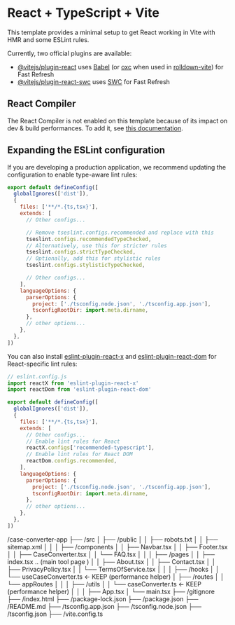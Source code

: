 # React + TypeScript + Vite

This template provides a minimal setup to get React working in Vite with HMR and some ESLint rules.

Currently, two official plugins are available:

- [@vitejs/plugin-react](https://github.com/vitejs/vite-plugin-react/blob/main/packages/plugin-react) uses [Babel](https://babeljs.io/) (or [oxc](https://oxc.rs) when used in [rolldown-vite](https://vite.dev/guide/rolldown)) for Fast Refresh
- [@vitejs/plugin-react-swc](https://github.com/vitejs/vite-plugin-react/blob/main/packages/plugin-react-swc) uses [SWC](https://swc.rs/) for Fast Refresh

## React Compiler

The React Compiler is not enabled on this template because of its impact on dev & build performances. To add it, see [this documentation](https://react.dev/learn/react-compiler/installation).

## Expanding the ESLint configuration

If you are developing a production application, we recommend updating the configuration to enable type-aware lint rules:

```js
export default defineConfig([
  globalIgnores(['dist']),
  {
    files: ['**/*.{ts,tsx}'],
    extends: [
      // Other configs...

      // Remove tseslint.configs.recommended and replace with this
      tseslint.configs.recommendedTypeChecked,
      // Alternatively, use this for stricter rules
      tseslint.configs.strictTypeChecked,
      // Optionally, add this for stylistic rules
      tseslint.configs.stylisticTypeChecked,

      // Other configs...
    ],
    languageOptions: {
      parserOptions: {
        project: ['./tsconfig.node.json', './tsconfig.app.json'],
        tsconfigRootDir: import.meta.dirname,
      },
      // other options...
    },
  },
])
```

You can also install [eslint-plugin-react-x](https://github.com/Rel1cx/eslint-react/tree/main/packages/plugins/eslint-plugin-react-x) and [eslint-plugin-react-dom](https://github.com/Rel1cx/eslint-react/tree/main/packages/plugins/eslint-plugin-react-dom) for React-specific lint rules:

```js
// eslint.config.js
import reactX from 'eslint-plugin-react-x'
import reactDom from 'eslint-plugin-react-dom'

export default defineConfig([
  globalIgnores(['dist']),
  {
    files: ['**/*.{ts,tsx}'],
    extends: [
      // Other configs...
      // Enable lint rules for React
      reactX.configs['recommended-typescript'],
      // Enable lint rules for React DOM
      reactDom.configs.recommended,
    ],
    languageOptions: {
      parserOptions: {
        project: ['./tsconfig.node.json', './tsconfig.app.json'],
        tsconfigRootDir: import.meta.dirname,
      },
      // other options...
    },
  },
])
```




/case-converter-app
├── /src
│ ├── /public
│ │ ├── robots.txt
│ │ ├── sitemap.xml
│ │
│ ├── /components
│ │ ├── Navbar.tsx
│ │ ├── Footer.tsx
│ │ ├── CaseConverter.tsx
│ │ └── FAQ.tsx
│ │
│ ├── /pages
│ │ ├── index.tsx .. (main tool page )
│ │ ├── About.tsx
│ │ ├── Contact.tsx
│ │ ├── PrivacyPolicy.tsx
│ │ └── TermsOfService.tsx
│ │
│ ├── /hooks
│ │ └── useCaseConverter.ts ← KEEP (performance helper)
│ ├── /routes
│ │ └── appRoutes
│ │
│ ├── /utils
│ │ └── caseConverter.ts ← KEEP (performance helper)
│ │
│ ├── App.tsx
│ └── main.tsx
├── /gitignore
├── /index.html
├── /package-lock.json
├── /package.json
├── /README.md
├── /tsconfig.app.json
├── /tsconfig.node.json
├── /tsconfig.json
├── /vite.config.ts

